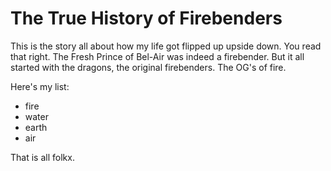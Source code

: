 # The True History of Firebenders

This is the story all about how my life got flipped up upside down. 
You read that right. 
The Fresh Prince of Bel-Air was indeed a firebender. 
But it all started with the dragons, the original firebenders. 
The OG's of fire. 

Here's my list: 

- fire
- water
- earth
- air 

That is all folkx.

